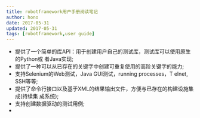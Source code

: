 ```yaml
---
title: robotframework用户手册阅读笔记
author: hono
date: 2017-05-31
updated: 2017-05-31
tags: [robotframework,user guide]
---
```


* 提供了一个简单的库API：用于创建用户自己的测试库，测试库可以使用原生的Python或
者Java实现;
* 提供了一种可以从已存在的关键字中创建可重复使用的高阶关键字的能力;
* 支持Selenium的Web测试，Java	GUI测试，running	processes，T elnet,	SSH等等;
* 提供了命令行接口以及基于XML的结果输出文件，方便与已存在的构建设施集成(持续集
成系统);
* 支持创建数据驱动的测试用例;
* 
